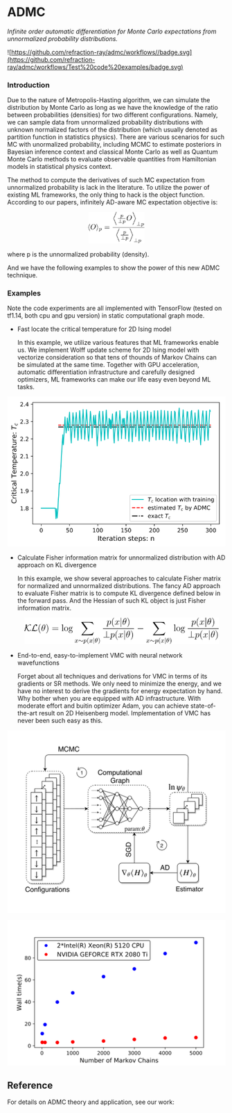 ADMC
==========

*Infinite order automatic differentiation for Monte Carlo expectations from unnormalized probability distributions.*

![https://github.com/refraction-ray/admc/workflows//badge.svg](https://github.com/refraction-ray/admc/workflows/Test%20code%20examples/badge.svg)

### Introduction

Due to the nature of Metropolis-Hasting algorithm, we can simulate the distribution by Monte Carlo as long as we have the knowledge of the ratio between probabilities (densities) for two different configurations. Namely, we can sample data from unnormalized probability distributions with unknown normalized factors of the distribution (which usually denoted as partition function in statistics physics). There are various scenarios for such MC with unormalized probability, including MCMC to estimate posteriors in Bayesian inference context and classical Monte Carlo as well as Quantum Monte Carlo methods to evaluate observable quantities from Hamiltonian models in statistical physics context.

The method to compute the derivatives of such MC expectation from unnormalized probability is lack in the literature. To utilize the power of existing ML frameworks, the only thing to hack is the object function. According to our papers, infinitely AD-aware MC expectation objective is:

<p align="center">
  <img width="130" src="./static/admcobj.svg"/>
</p>

where p is the unnormalized probability (density).

And we have the following examples to show the power of this new ADMC technique.

### Examples

Note the code experiments are all implemented with TensorFlow (tested on tf1.14, both cpu and gpu version) in static computational graph mode.

* Fast locate the critical temperature for 2D Ising model

  In this example, we utilize various features that ML frameworks enable us. We implement Wolff update scheme for 2D Ising model with vectorize consideration so that tens of thounds of Markov Chains can be simulated at the same time. Together with GPU acceleration, automatic differentiation infrastructure and carefully designed optimizers, ML frameworks can make our life easy even beyond ML tasks.

<p align="center">
	<img width="550" src="./static/tctraining.svg"/>
</p>

* Calculate Fisher information matrix for unnormalized distribution with AD approach on KL divergence

  In this example, we show several approaches to calculate Fisher matrix for normalized and unnormalized distributions. The fancy AD approach to evaluate Fisher matrix is to compute KL divergence defined below in the forward pass. And the Hessian of such KL object is just Fisher information matrix.

    <p align="center">
       <img width="450" src="./static/klobj.svg"/>
    </p>

* End-to-end, easy-to-implement VMC with neural network wavefunctions

  Forget about all techniques and derivations for VMC in terms of its gradients or SR methods. We only need to minimize the energy, and we have no interest to derive the gradients for energy expectation by hand. Why bother when you are equipped with AD infrastructure. With moderate effort and buitin optimizer Adam, you can achieve state-of-the-art result on 2D Heisenberg model. Implementation of VMC has never been such easy as this.
  
<p align="center">
	<img width="550" src="./static/vmcworkflow.svg"/>
</p>

<p align="center">
	<img width="550" src="./static/walltime.svg"/>
</p>

## Reference

For details on ADMC theory and application, see our work: 